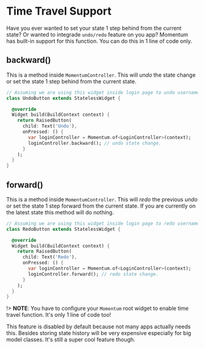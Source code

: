 # Time Travel Support
Have you ever wanted to set your state 1 step behind from the current state? Or wanted to integrade `undo/redo` feature on you app? Momentum has built-in support for this function. You can do this in 1 line of code only.

## backward()
This is a method inside `MomentumController`. This will _undo_ the state change or set the state 1 step behind from the current state.
```dart
// Assuming we are using this widget inside login page to undo username or password changes.
class UndoButton extends StatelessWidget {

  @override
  Widget build(BuildContext context) {
    return RaisedButton(
      child: Text('Undo'),
      onPressed: () {
        var loginController = Momentum.of<LoginController>(context);
        loginController.backward(); // undo state change.
      }
    );
  }
}
```

## forward()
This is a method inside `MomentumController`. This will _redo_ the previous _undo_ or set the state 1 step forward from the current state. If you are currently on the latest state this method will do nothing.
```dart
// Assuming we are using this widget inside login page to redo username or password changes.
class RedoButton extends StatelessWidget {

  @override
  Widget build(BuildContext context) {
    return RaisedButton(
      child: Text('Redo'),
      onPressed: () {
        var loginController = Momentum.of<LoginController>(context);
        loginController.forward(); // redo state change.
      }
    );
  }
}
```

!> **NOTE**: You have to configure your `Momentum` root widget to enable time travel function. It's only 1 line of code too!

This feature is disabled by default because not many apps actually needs this. Besides storing state history will be very expensive especially for big model classes. It's still a super cool feature though.